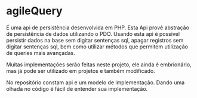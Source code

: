 # agileQuery

É uma api de persistência desenvolvida em PHP. Esta Api provê abstração de persistência de dados utilizando o PDO.  Usando esta api é possivel persistir dados na base sem digitar sentenças sql, apagar registros sem digitar sentenças sql, bem como utilizar métodos que permitem utilização de queries mais avançadas.

Muitas implementações serão feitas neste projeto, ele ainda é embrionário, mas já pode ser utilizado em projetos e 
também modificado. 

No repositório constam api e um modelo de implementação. Dando uma olhada no código é fácil de entender sua 
implementação. 
